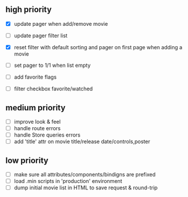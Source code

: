 ## high priority

- [x] update pager when add/remove movie
- [ ] update pager filter list
- [x] reset filter with default sorting and pager on first page when adding a movie
- [ ] set pager to 1/1 when list empty

- [ ] add favorite flags
- [ ] filter checkbox favorite/watched

## medium priority

- [ ] improve look & feel
- [ ] handle route errors
- [ ] handle Store queries errors
- [ ] add 'title' attr on movie title/release date/controls,poster

## low priority

- [ ] make sure all attributes/components/bindigns are prefixed
- [ ] load .min scripts in 'production' environment
- [ ] dump initial movie list in HTML to save request & round-trip
